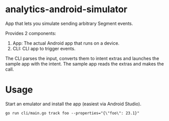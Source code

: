 # analytics-android-simulator

App that lets you simulate sending arbitrary Segment events.

Provides 2 components:
1. App: The actual Android app that runs on a device.
2. CLI: CLI app to trigger events.

The CLI parses the input, converts them to intent extras and launches the sample app with the intent.
The sample app reads the extras and makes the call.

# Usage

Start an emulator and install the app (easiest via Android Studio).

`go run cli/main.go track foo --properties="{\"foo\": 23.1}"`
